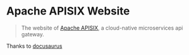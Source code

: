 # Apache APISIX Website

> The website of [Apache APISIX](https://github.com/apache/apisix), a cloud-native microservices api gateway.

Thanks to [docusaurus](https://docusaurus.io/)

